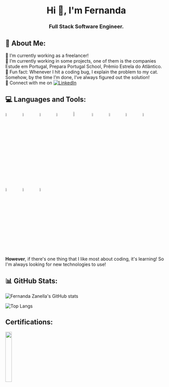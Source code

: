 <h1 align="center">Hi 👋, I'm Fernanda</h1>
<h3 align="center">Full Stack Software Engineer.</h3>

## 💫 About Me:

🔭 I’m currently working as a freelancer!<br>
🌱 I’m currently working in some projects, one of them is the companies Estude em Portugal, Prepara Portugal School, Prêmio Estrela do Atlântico.<br>
🐾 Fun fact: Whenever I hit a coding bug, I explain the problem to my cat. Somehow, by the time I’m done, I’ve always figured out the solution! <br>
🤝 Connect with me on [![LinkedIn](https://img.shields.io/badge/LinkedIn-%230077B5.svg?logo=linkedin&logoColor=white)](https://www.linkedin.com/in/fernanda-zanella/)

## 💻 **Languages and Tools:**

<div style="flex:1">

  <img src="https://cdn1.iconfinder.com/data/icons/logotypes/32/badge-html-5-512.png" width="5%" />
   &nbsp
   &nbsp
   &nbsp
   <img src="https://cdn1.iconfinder.com/data/icons/logotypes/32/badge-css-3-512.png" width="5%" />
   &nbsp
   &nbsp
   &nbsp
   <img src="https://upload.wikimedia.org/wikipedia/commons/thumb/6/6a/JavaScript-logo.png/600px-JavaScript-logo.png?20120221235433" width="5%" />
   &nbsp
   &nbsp
   &nbsp
   <img src="https://cdn.worldvectorlogo.com/logos/typescript.svg" width="5%" />
    &nbsp
    &nbsp
    &nbsp
   <img src="https://upload.wikimedia.org/wikipedia/commons/a/a7/React-icon.svg" width="6%" />
   &nbsp
   &nbsp
   &nbsp
   <img src="https://cdn3.iconfinder.com/data/icons/social-media-2169/24/social_media_social_media_logo_git-256.png" width="5%" />
   &nbsp
   &nbsp
   &nbsp
   <img src="https://cdn1.iconfinder.com/data/icons/logotypes/32/github-512.png" width="5%" />
   &nbsp
   &nbsp
   &nbsp
  <img src="https://seeklogo.com/images/N/nodejs-logo-FBE122E377-seeklogo.com.png" width="5%" />
    &nbsp
    &nbsp
    &nbsp
  <img src="https://encrypted-tbn0.gstatic.com/images?q=tbn:ANd9GcSFRztssUmVkQcDl8a8Jd4u8mZxOjX5jydMQA&s" width="5%" />
    &nbsp
    &nbsp
    &nbsp
  <img src="https://www.vectorlogo.zone/logos/mongodb/mongodb-icon.svg" width="5%"/>
    &nbsp
    &nbsp
    &nbsp
  <img src="https://cdn1.iconfinder.com/data/icons/programing-development-8/24/mysql_logo-256.png" width="5%" />
    &nbsp
    &nbsp
    &nbsp
  <img src="https://upload.wikimedia.org/wikipedia/commons/2/29/Postgresql_elephant.svg" width="5%" />
</div>
</br>
<b>However</b>, if there's one thing that I like most about coding, it's learning! So I'm always looking for new technologies to use!

## 📊 GitHub Stats:

![Fernanda Zanella's GitHub stats](https://github-readme-stats-git-masterrstaa-rickstaa.vercel.app/api?username=zanellafernanda&show_icons=true&theme=radical)

![Top Langs](https://github-readme-stats-git-masterrstaa-rickstaa.vercel.app/api/top-langs/?username=zanellafernanda&langs_count=8&hide=cython,c%2B%2B,jupyter%20notebook,powershell,fortran,smarty,dockerfile,shell)

## **Certifications:**

<div style="flex:1">
<a href="https://www.credly.com/badges/b9951528-7cdf-4f76-bbb5-765971a90dd1/public_url">
  <img src="https://images.credly.com/size/110x110/images/024d0122-724d-4c5a-bd83-cfe3c4b7a073/image.png" width="20%" />
  </a>
</div>
